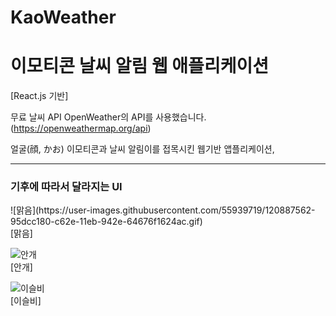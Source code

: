 # KaoWeather


<h1>이모티콘 날씨 알림 웹 애플리케이션</h1>
[React.js 기반]

무료 날씨 API OpenWeather의 API를 사용했습니다. (https://openweathermap.org/api)

얼굴(顔, かお) 이모티콘과 날씨 알림이를 접목시킨 웹기반 앱플리케이션,


<hr>
<h3>기후에 따라서 달라지는 UI</h3>
![맑음](https://user-images.githubusercontent.com/55939719/120887562-95dcc180-c62e-11eb-942e-64676f1624ac.gif)
<br>
[맑음]


![안개](https://user-images.githubusercontent.com/55939719/120887573-a1c88380-c62e-11eb-8d4d-216b451a22ea.gif)
<br>
[안개]


![이슬비](https://user-images.githubusercontent.com/55939719/120887575-a3924700-c62e-11eb-81fb-eab98594febe.gif)
<br>
[이슬비]


